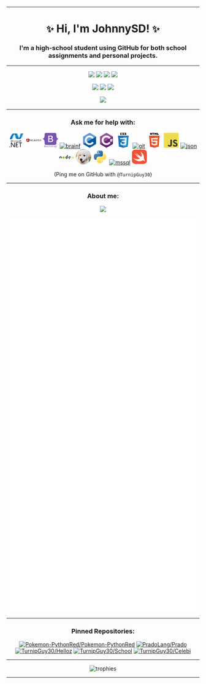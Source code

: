 <div align="center">
	<hr>
	<h1 id="title"><code>✨</code> Hi, I'm JohnnySD! <code>✨</code></h1>
	<h3>I'm a high-school student using GitHub for both school assignments and personal projects.</h3>
	<hr>
	<p>
		<a href="https://github.com/TurnipGuy30" target="_blank" rel="noopener noreferrer"><img src="https://gpvc.arturio.dev/TurnipGuy30"></a>
		<!--Profile views-->
		<a href="https://github.com/TurnipGuy30" target="_blank" rel="noopener noreferrer"><img src="https://img.shields.io/github/stars/TurnipGuy30"></a>
		<!--Stars-->
		<a href="https://github.com/Pokemon-PythonRed" target="_blank" rel="noopener noreferrer"><img src="https://img.shields.io/badge/Working%20on-Pokémon%20PythonRed-red"></a>
		<!--Working on-->
		<a href="https://wakatime.com/@580a86f3-d10f-4415-ac5c-b9a0b252a2fb"><img src="https://wakatime.com/badge/user/580a86f3-d10f-4415-ac5c-b9a0b252a2fb.svg"></a>
		<!--Wakatime-->
	</p>
	<p>
		<a href="https://github.com/Valensce" target="_blank" rel="noopener noreferrer"><img src="https://img.shields.io/badge/Shoutout%20to-Valensce-purple"></a>
		<!--Valesce-->
		<a href="https://github.com/joeblownn" target="_blank" rel="noopener noreferrer"><img src="https://img.shields.io/badge/Shoutout%20to-joeblownn-ff0000"></a>
		<!--joeblownn-->
		<a href="https://github.com/hacking-mudkip" target="_blank" rel="noopener noreferrer"><img src="https://img.shields.io/badge/Shoutout%20to-hacking--mudkip-darkgreen"></a>
		<!--hacking-mudkip-->
	</p>
	<p>
		<a href="https://github.com/TurnipGuy30/TurnipGuy30/actions/workflows/metrics.yml"><img src="https://github.com/TurnipGuy30/TurnipGuy30/actions/workflows/metrics.yml/badge.svg?branch=main"></a>
		<!--Metrics Status-->
	</p>
	<hr>
	<h3>Ask me for help with:</h3>
	<p id="pics">
		<a href="https://dotnet.microsoft.com/" target="_blank"><img src="https://raw.githubusercontent.com/devicons/devicon/master/icons/dot-net/dot-net-original-wordmark.svg" alt="dotnet" width="40" height="40"></a>
		<!--.NET-->
		<a href="https://angular.io" target="_blank"><img src="https://raw.githubusercontent.com/devicons/devicon/master/icons/angularjs/angularjs-original-wordmark.svg" alt="angularjs" width="40" height="40"></a>
		<!--Angular-->
		<a href="https://getbootstrap.com" target="_blank"><img src="https://raw.githubusercontent.com/devicons/devicon/master/icons/bootstrap/bootstrap-plain-wordmark.svg" alt="bootstrap" width="40" height="40"></a>
		<!--Bootstrap-->
		<a href="https://en.wikipedia.org/wiki/Brainfuck" target="_blank" rel="noopener noreferrer"><img src="https://camo.githubusercontent.com/08715f505988e07c57a219646484b5bacd6e4f114cacaf320727dde32dc6317a/68747470733a2f2f7265732e636c6f7564696e6172792e636f6d2f63616761746179632f696d6167652f75706c6f61642f635f7363616c652c775f3530302f76313439333931343334342f62662e706e67" alt="brainf" width="40" height="40"></a>
		<!--Brainf*ck-->
		<a href="https://www.cprogramming.com/" target="_blank" rel="noopener noreferrer"><img src="https://raw.githubusercontent.com/devicons/devicon/master/icons/c/c-original.svg" alt="c" width="40" height="40"></a>
		<!--C-->
		<a href="https://www.w3schools.com/cs/" target="_blank"><img src="https://raw.githubusercontent.com/devicons/devicon/master/icons/csharp/csharp-original.svg" alt="csharp" width="40" height="40"></a>
		<!--C#-->
		<a href="https://www.w3schools.com/css/" target="_blank" rel="noopener noreferrer"><img src="https://raw.githubusercontent.com/devicons/devicon/master/icons/css3/css3-original-wordmark.svg" alt="css3" width="40" height="40"></a>
		<!--CSS3-->
		<a href="https://git-scm.com/" target="_blank"><img src="https://www.vectorlogo.zone/logos/git-scm/git-scm-icon.svg" alt="git" width="40" height="40"></a>
		<!--Git-->
		<a href="https://www.w3.org/html/" target="_blank" rel="noopener noreferrer"><img src="https://raw.githubusercontent.com/devicons/devicon/master/icons/html5/html5-original-wordmark.svg" alt="html5" width="40" height="40"></a>
		<!--HTML5-->
		<a href="https://developer.mozilla.org/en-US/docs/Web/JavaScript" target="_blank" rel="noopener noreferrer"><img src="https://raw.githubusercontent.com/devicons/devicon/master/icons/javascript/javascript-original.svg" alt="javascript" width="40" height="40"></a>
		<!--JavaScript-->
		<a href="https://www.json.org/json-en.html" target="_blank"><img src="https://joinup.ec.europa.eu/sites/default/files/inline-images/json-logo.png" alt="json" width="40" height="40"></a>
		<!--JSON-->
		<a href="https://nodejs.org" target="_blank" rel="noopener noreferrer"><img src="https://raw.githubusercontent.com/devicons/devicon/master/icons/nodejs/nodejs-original-wordmark.svg" alt="nodejs" width="40" height="40"></a>
		<!--Node.js-->
		<a href="https://github.com/PradoLang/Prado" target="_blank" rel="noopener noreferrer"><img src="https://raw.githubusercontent.com/PradoLang/Prado/main/logo.png" alt="prado" width="40" height="40"></a>
		<!--Prado-->
		<a href="https://www.python.org" target="_blank" rel="noopener noreferrer"><img src="https://raw.githubusercontent.com/devicons/devicon/master/icons/python/python-original.svg" alt="python" width="40" height="40"></a>
		<!--Python-->
		<a href="https://www.sqlite.org/" target="_blank"><img src="https://upload.wikimedia.org/wikipedia/commons/thumb/9/97/Sqlite-square-icon.svg/2048px-Sqlite-square-icon.svg.png" alt="mssql" width="40" height="40"></a>
		<!--SQLite-->
		<a href="https://developer.apple.com/swift/" target="_blank" rel="noopener noreferrer"><img src="https://raw.githubusercontent.com/devicons/devicon/master/icons/swift/swift-original.svg" alt="swift" width="40" height="40"></a>
		<!--Swift-->
	</p>
	<p>(Ping me on GitHub with <code>@TurnipGuy30</code>)</p>
	<hr>
	<h3>About me:</h3>
	<p>
		<a href="https://github.com/TurnipGuy30"><img src="https://github-readme-stats.vercel.app/api/top-langs?username=turnipguy30&show_icons=true&locale=en&layout=compact&theme=tokyonight&langs_count=10&custom_title=Most%20Used%20Languages%20%28Complete%29"></a>
	</p>
	<p>
		<img src="https://raw.githubusercontent.com/TurnipGuy30/TurnipGuy30/main/github-metrics.svg" alt="stats">
	</p>
	<hr>
	<h3>Pinned Repositories:</h3>
	<p>
		<a href="https://github.com/Pokemon-PythonRed/Pokemon-PythonRed" target="_blank" rel="noopener noreferrer"><img alt="Pokemon-PythonRed/Pokemon-PythonRed" src="https://github-readme-stats.vercel.app/api/pin/?username=Pokemon-PythonRed&repo=Pokemon-PythonRed&theme=tokyonight&show_owner=false" width="400" height="150"></a>
		<a href="https://github.com/PradoLang/Prado" target="_blank" rel="noopener noreferrer"><img alt="PradoLang/Prado" src="https://github-readme-stats.vercel.app/api/pin/?username=PradoLang&repo=Prado&theme=tokyonight&show_owner=true" width="400" height="150"></a>
		<a href="https://github.com/TurnipGuy30/Helloz" target="_blank" rel="noopener noreferrer"><img alt="TurnipGuy30/Helloz" src="https://github-readme-stats.vercel.app/api/pin/?username=TurnipGuy30&repo=Helloz&theme=tokyonight&show_owner=false" width="400" height="150"></a>
		<a href="https://github.com/TurnipGuy30/School" target="_blank" rel="noopener noreferrer"><img alt="TurnipGuy30/School" src="https://github-readme-stats.vercel.app/api/pin/?username=TurnipGuy30&repo=School&theme=tokyonight&show_owner=false" width="400" height="150"></a>
		<a href="https://github.com/TurnipGuy30/Celebi" target="_blank" rel="noopener noreferrer"><img alt="TurnipGuy30/Celebi" src="https://github-readme-stats.vercel.app/api/pin/?username=TurnipGuy30&repo=Celebi&theme=tokyonight&show_owner=false" width="400" height="150"></a>
	</p>
	<hr>
	<p>
		<img class="trophies" src="https://github-profile-trophy.vercel.app/?username=TurnipGuy30&theme=dracula&no-frame=true&column=8" alt="trophies">
	</p>
	<hr>
</div>
